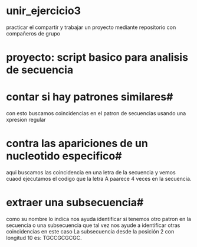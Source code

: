 # unir_ejercicio3
practicar el compartir y trabajar un proyecto mediante repositorio con compañeros de grupo 
# proyecto: script basico para analisis de secuencia

# contar si hay patrones similares#
con esto buscamos coincidencias en el patron de secuencias usando una xpresion regular 
# contra las apariciones de un nucleotido especifico#
aqui buscamos las coincidencia en una letra de la secuencia y vemos cuaod ejecutamos el codigo que la letra A paarece 4 veces en la secuencia. 
# extraer una subsecuencia#
como su nombre lo indica nos ayuda identificar si tenemos otro patron en la secuencia o una subsecuencia que tal vez nos ayude a identificar otras coincidencias en este caso La subsecuencia desde la posición 2 con longitud 10 es: TGCCGCGCGC.
